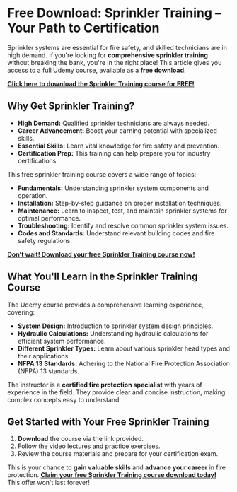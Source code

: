 # Free Download: Sprinkler Training – Your Path to Certification

Sprinkler systems are essential for fire safety, and skilled technicians are in high demand. If you're looking for **comprehensive sprinkler training** without breaking the bank, you're in the right place! This article gives you access to a full Udemy course, available as a **free download**.

[**Click here to download the Sprinkler Training course for FREE!**](https://udemywork.com/sprinkler-training)

## Why Get Sprinkler Training?

*   **High Demand:** Qualified sprinkler technicians are always needed.
*   **Career Advancement:** Boost your earning potential with specialized skills.
*   **Essential Skills:** Learn vital knowledge for fire safety and prevention.
*   **Certification Prep:** This training can help prepare you for industry certifications.

This free sprinkler training course covers a wide range of topics:

*   **Fundamentals:** Understanding sprinkler system components and operation.
*   **Installation:** Step-by-step guidance on proper installation techniques.
*   **Maintenance:** Learn to inspect, test, and maintain sprinkler systems for optimal performance.
*   **Troubleshooting:** Identify and resolve common sprinkler system issues.
*   **Codes and Standards:** Understand relevant building codes and fire safety regulations.

[**Don't wait! Download your free Sprinkler Training course now!**](https://udemywork.com/sprinkler-training)

## What You'll Learn in the Sprinkler Training Course

The Udemy course provides a comprehensive learning experience, covering:

*   **System Design:** Introduction to sprinkler system design principles.
*   **Hydraulic Calculations:** Understanding hydraulic calculations for efficient system performance.
*   **Different Sprinkler Types:** Learn about various sprinkler head types and their applications.
*   **NFPA 13 Standards:** Adhering to the National Fire Protection Association (NFPA) 13 standards.

The instructor is a **certified fire protection specialist** with years of experience in the field. They provide clear and concise instruction, making complex concepts easy to understand.

## Get Started with Your Free Sprinkler Training

1.  **Download** the course via the link provided.
2.  Follow the video lectures and practice exercises.
3.  Review the course materials and prepare for your certification exam.

This is your chance to **gain valuable skills** and **advance your career** in fire protection. [**Claim your free Sprinkler Training course download today!**](https://udemywork.com/sprinkler-training) This offer won't last forever!
